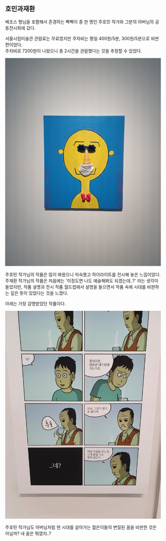 ## 호민과재환

베조스 형님을 포함해서 존경하는 빡빡이 중 한 명인 주호민 작가와 그분의 아버님의 공동전시회에 갔다.

서울시립미술관 관람료는 무료였지만 주차비는 평일 400원/5분, 300원/5분으로 비싼 편이었다.  
주차비로 7200원이 나왔으니 총 2시간을 관람했다는 것을 추정할 수 있었다.  

![](./images/pearl.jpg)

주호민 작가님의 작품은 많이 봐왔으니 익숙했고 하이라이트를 전시해 놓은 느낌이었다.  
주재환 작가님의 작품은 처음에는 '이정도면 나도 예술해봐도 되겠는데..?' 라는 생각이 들었지만, 작품 설명과 전시 작품 월드컵에서 설명을 들으면서 작품 속에 시대를 비판하는 깊은 뜻이 있었다는 것을 느꼈다.

아래는 가장 감명받았던 작품이다.

![](./images/dream.jpg)

주호민 작가님도 아버님처럼 현 시대를 살아가는 젊은이들의 변질된 꿈을 비판한 것은 아닐까?
내 꿈은 뭐였지..?